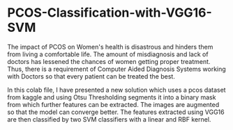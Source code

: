 # PCOS-Classification-with-VGG16-SVM

The impact of PCOS on Women's health is disastrous and hinders them from living a comfortable life. The amount of misdiagnosis and lack of doctors has lessened the chances of women getting proper treatment.
Thus, there is a requirement of Computer Aided Diagnosis Systems working with Doctors so that every patient can be treated the best.

In this colab file, I have presented a new solution which uses a pcos dataset from kaggle and using Otsu Thresholding segments it into a binary mask from which further features can be extracted.
The images are augmented so that the model can converge better. The features extracted using VGG16 are then classified by two SVM classifiers with a linear and RBF kernel.
